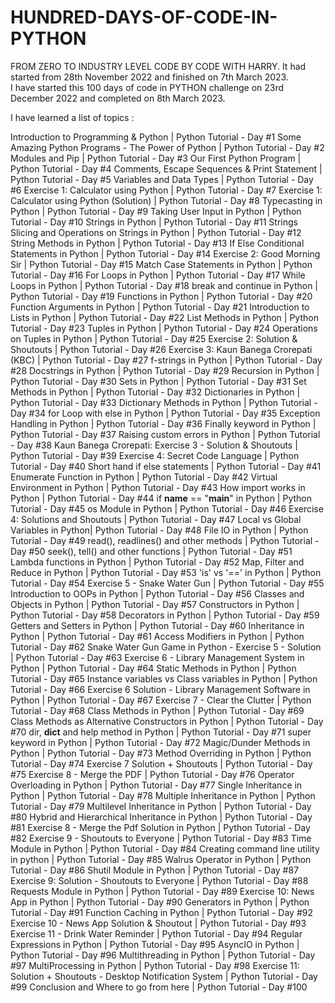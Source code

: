 # HUNDRED-DAYS-OF-CODE-IN-PYTHON
FROM ZERO TO INDUSTRY LEVEL CODE BY CODE WITH HARRY.
It had started from 28th November 2022 and finished on 7th March 2023.  
I have started this 100 days of code in PYTHON challenge on 23rd December 2022 and completed on 8th March 2023.

I have learned a list of topics :

Introduction to Programming & Python | Python Tutorial - Day #1
Some Amazing Python Programs - The Power of Python | Python Tutorial - Day #2
Modules and Pip | Python Tutorial - Day #3
Our First Python Program | Python Tutorial - Day #4
Comments, Escape Sequences & Print Statement | Python Tutorial - Day #5
Variables and Data Types | Python Tutorial - Day #6
Exercise 1: Calculator using Python | Python Tutorial - Day #7
Exercise 1: Calculator using Python (Solution) | Python Tutorial - Day #8
Typecasting in Python | Python Tutorial - Day #9
Taking User Input in Python | Python Tutorial - Day #10
Strings in Python | Python Tutorial - Day #11
Strings Slicing and Operations on Strings in Python | Python Tutorial - Day #12
String Methods in Python | Python Tutorial - Day #13
If Else Conditional Statements in Python | Python Tutorial - Day #14
Exercise 2: Good Morning Sir | Python Tutorial - Day #15
Match Case Statements in Python | Python Tutorial - Day #16
For Loops in Python | Python Tutorial - Day #17
While Loops in Python | Python Tutorial - Day #18
break and continue in Python | Python Tutorial - Day #19
Functions in Python | Python Tutorial - Day #20
Function Arguments in Python | Python Tutorial - Day #21
Introduction to Lists in Python | Python Tutorial - Day #22
List Methods in Python | Python Tutorial - Day #23
Tuples in Python | Python Tutorial - Day #24
Operations on Tuples in Python | Python Tutorial - Day #25
Exercise 2: Solution & Shoutouts | Python Tutorial - Day #26
Exercise 3: Kaun Banega Crorepati (KBC) | Python Tutorial - Day #27
f-strings in Python | Python Tutorial - Day #28
Docstrings in Python | Python Tutorial - Day #29
Recursion in Python | Python Tutorial - Day #30
Sets in Python | Python Tutorial - Day #31
Set Methods in Python | Python Tutorial - Day #32
Dictionaries in Python | Python Tutorial - Day #33
Dictionary Methods in Python | Python Tutorial - Day #34
for Loop with else in Python | Python Tutorial - Day #35
Exception Handling in Python | Python Tutorial - Day #36
Finally keyword in Python | Python Tutorial - Day #37
Raising custom errors in Python | Python Tutorial - Day #38
Kaun Banega Crorepati: Exercise 3 - Solution & Shoutouts | Python Tutorial - Day #39
Exercise 4: Secret Code Language | Python Tutorial - Day #40
Short hand if else statements | Python Tutorial - Day #41
Enumerate Function in Python | Python Tutorial - Day #42
Virtual Environment in Python | Python Tutorial - Day #43
How import works in Python | Python Tutorial - Day #44
if __name__ == "__main__" in Python | Python Tutorial - Day #45
os Module in Python | Python Tutorial - Day #46
Exercise 4: Solutions and Shoutouts | Python Tutorial - Day #47
Local vs Global Variables in Python| Python Tutorial - Day #48
File IO in Python | Python Tutorial - Day #49
read(), readlines() and other methods | Python Tutorial - Day #50
seek(), tell() and other functions | Python Tutorial - Day #51
Lambda functions in Python | Python Tutorial - Day #52
Map, Filter and Reduce in Python | Python Tutorial - Day #53
'is' vs '==' in Python | Python Tutorial - Day #54
Exercise 5 - Snake Water Gun | Python Tutorial - Day #55
Introduction to OOPs in Python | Python Tutorial - Day #56
Classes and Objects in Python | Python Tutorial - Day #57
Constructors in Python | Python Tutorial - Day #58
Decorators in Python | Python Tutorial - Day #59
Getters and Setters in Python | Python Tutorial - Day #60
Inheritance in Python | Python Tutorial - Day #61
Access Modifiers in Python | Python Tutorial - Day #62
Snake Water Gun Game in Python - Exercise 5 - Solution | Python Tutorial - Day #63
Exercise 6 - Library Management System in Python | Python Tutorial - Day #64
Static Methods in Python | Python Tutorial - Day #65
Instance variables vs Class variables in Python | Python Tutorial - Day #66
Exercise 6 Solution - Library Management Software in Python | Python Tutorial - Day #67
Exercise 7 - Clear the Clutter | Python Tutorial - Day #68
Class Methods in Python | Python Tutorial - Day #69
Class Methods as Alternative Constructors in Python | Python Tutorial - Day #70
dir, __dict__ and help method in Python | Python Tutorial - Day #71
super keyword in Python | Python Tutorial - Day #72
Magic/Dunder Methods in Python | Python Tutorial - Day #73
Method Overriding in Python | Python Tutorial - Day #74
Exercise 7 Solution + Shoutouts | Python Tutorial - Day #75
Exercise 8 - Merge the PDF | Python Tutorial - Day #76
Operator Overloading in Python | Python Tutorial - Day #77
Single Inheritance in Python | Python Tutorial - Day #78
Multiple Inheritance in Python | Python Tutorial - Day #79
Multilevel Inheritance in Python | Python Tutorial - Day #80
Hybrid and Hierarchical Inheritance in Python | Python Tutorial - Day #81
Exercise 8 - Merge the Pdf Solution in Python | Python Tutorial - Day #82
Exercise 9 - Shoutouts to Everyone | Python Tutorial - Day #83
Time Module in Python | Python Tutorial - Day #84
Creating command line utility in python | Python Tutorial - Day #85
Walrus Operator in Python | Python Tutorial - Day #86
Shutil Module in Python | Python Tutorial - Day #87
Exercise 9: Solution - Shoutouts to Everyone | Python Tutorial - Day #88
Requests Module in Python | Python Tutorial - Day #89
Exercise 10: News App in Python | Python Tutorial - Day #90
Generators in Python | Python Tutorial - Day #91
Function Caching in Python | Python Tutorial - Day #92
Exercise 10 - News App Solution & Shoutout | Python Tutorial - Day #93
Exercise 11 - Drink Water Reminder | Python Tutorial - Day #94
Regular Expressions in Python | Python Tutorial - Day #95
AsyncIO in Python | Python Tutorial - Day #96
Multithreading in Python | Python Tutorial - Day #97
MultiProcessing in Python | Python Tutorial - Day #98
Exercise 11: Solution + Shoutouts - Desktop Notification System | Python Tutorial - Day #99
Conclusion and Where to go from here | Python Tutorial - Day #100

